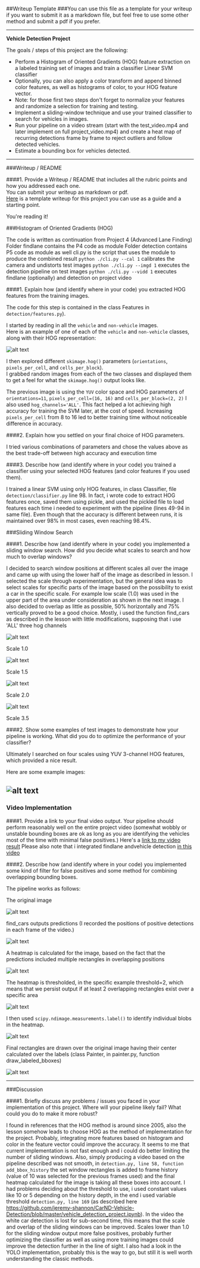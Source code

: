 ##Writeup Template
###You can use this file as a template for your writeup if you want to submit it as a markdown file, but feel free to use some other method and submit a pdf if you prefer.

---

**Vehicle Detection Project**

The goals / steps of this project are the following:

* Perform a Histogram of Oriented Gradients (HOG) feature extraction on a labeled training set of images and train a classifier Linear SVM classifier
* Optionally, you can also apply a color transform and append binned color features, as well as histograms of color, to your HOG feature vector. 
* Note: for those first two steps don't forget to normalize your features and randomize a selection for training and testing.
* Implement a sliding-window technique and use your trained classifier to search for vehicles in images.
* Run your pipeline on a video stream (start with the test_video.mp4 and later implement on full project_video.mp4) and create a heat map of recurring detections frame by frame to reject outliers and follow detected vehicles.
* Estimate a bounding box for vehicles detected.

[//]: # (Image References)
[image1]: ./pipeline_images/hog_vis.png
[image2]: ./pipeline_images/scale1.png
[image3]: ./pipeline_images/scale15.png
[image4]: ./pipeline_images/scale2.png
[image5]: ./pipeline_images/scale35.png
[image6]: ./pipeline_images/pipeline1.png
[image7]: ./pipeline_images/pipeline2.png
[image8]: ./pipeline_images/pipeline3.png
[image9]: ./pipeline_images/pipeline4.png
[image10]: ./pipeline_images/pipeline5.png
[image11]: ./pipeline_images/pipeline6.png
[image12]: ./pipeline_images/test_images_result.png
[video1]: ./output_video/out_project_video.mp4
[video2]: ./output_video/out_project_video_findlane.mp4

---
###Writeup / README

####1. Provide a Writeup / README that includes all the rubric points and how you addressed each one.  
You can submit your writeup as markdown or pdf.  
[Here](https://github.com/udacity/CarND-Vehicle-Detection/blob/master/writeup_template.md) is a template writeup for this project you can use as a guide and a starting point.  

You're reading it!

###Histogram of Oriented Gradients (HOG)

The code is written as continuation from Project 4 (Advanced Lane Finding)
Folder findlane contains the P4 code as module
Folder detection contains P5 code as module as well
cli.py is the script that uses the module to produce the combined result
`python ./cli.py --cal 1` calibrates the camera and undistorts test images
`python ./cli.py --imgd 1` executes the detection pipeline on test images
`python ./cli.py --vidd 1` executes findlane (optionally) and detection on project video

####1. Explain how (and identify where in your code) you extracted HOG features from the training images.

The code for this step is contained in the class Features in `detection/features.py`).  

I started by reading in all the `vehicle` and `non-vehicle` images.  
Here is an example of one of each of the `vehicle` and `non-vehicle` classes, along with their HOG representation:

![alt text][image1]

I then explored different `skimage.hog()` parameters (`orientations`, `pixels_per_cell`, and `cells_per_block`).  
I grabbed random images from each of the two classes and displayed them to get a feel for what the `skimage.hog()` output looks like.

The previous image is using the `YUV` color space and HOG parameters of `orientations=11`, `pixels_per_cell=(16, 16)` and `cells_per_block=(2, 2)`
I also used `hog_channels='ALL'`. This fact helped a lot achieving high accuracy for training the SVM later, at the cost of speed. 
Increasing `pixels_per_cell` from 8 to 16 led to better training time without noticeable difference in accuracy.

####2. Explain how you settled on your final choice of HOG parameters.

I tried various combinations of parameters and chose the values above as the best trade-off between high accuracy and execution time

####3. Describe how (and identify where in your code) you trained a classifier using your selected HOG features (and color features if you used them).

I trained a linear SVM using only HOG features, in class Classifier, file `detection/classifier.py` line 98. 
In fact, i wrote code to extract HOG features once, saved them using pickle, and used the pickled file to load features each time i needed to 
experiment with the pipeline (lines 49-94 in same file). Even though that the accuracy is different between runs, it is maintained over 98% in most cases, even reaching 98.4%.
 

###Sliding Window Search

####1. Describe how (and identify where in your code) you implemented a sliding window search.  How did you decide what scales to search and how much to overlap windows?

I decided to search window positions at different scales all over the image and came up with using the lower half of the image as described in lesson.
I selected the scale through experimentation, but the general idea was to select scales for specific parts of the image based on the possibility to exist
a car in the specific scale. For example low scale (1.0) was used in the upper part of the area under consideration as shown in the next image. I also decided to 
overlap as little as possible, 50% horizontally and 75% vertically proved to be a good choice. Mostly, i used the function find_cars as described in the lesson
with little modifications, supposing that i use 'ALL' three hog channels

![alt text][image2]

Scale 1.0

![alt text][image3]

Scale 1.5

![alt text][image4]

Scale 2.0

![alt text][image5]

Scale 3.5


####2. Show some examples of test images to demonstrate how your pipeline is working.  What did you do to optimize the performance of your classifier?

Ultimately I searched on four scales using YUV 3-channel HOG features, which provided a nice result.  

Here are some example images:

![alt text][image12]
---

### Video Implementation

####1. Provide a link to your final video output.  Your pipeline should perform reasonably well on the entire project video (somewhat wobbly or unstable bounding boxes are ok as long as you are identifying the vehicles most of the time with minimal false positives.)
Here's a [link to my video result](https://github.com/antalakas/carnd-term1-p5/blob/master/output_video/out_project_video.mp4)
Please also note that i integrated findlane andvehicle detection [in this video](https://github.com/antalakas/carnd-term1-p5/blob/master/output_video/out_project_video_findlane.mp4)


####2. Describe how (and identify where in your code) you implemented some kind of filter for false positives and some method for combining overlapping bounding boxes.

The pipeline works as follows:

The original image

![alt text][image6]

find_cars outputs predictions (I recorded the positions of positive detections in each frame of the video.)

![alt text][image7]

A heatmap is calculated for the image, based on the fact that the predictions included multiple rectangles in overlapping positions

![alt text][image8]

The heatmap is thresholded, in the specific example threshold=2, which means that we persist output if at least 2 overlapping rectangles exist over a specific area

![alt text][image9]

I then used `scipy.ndimage.measurements.label()` to identify individual blobs in the heatmap.

![alt text][image10]

Final rectangles are drawn over the original image having their center calculated over the labels (class Painter, in painter.py, function draw_labeled_bboxes)

![alt text][image11]

---

###Discussion

####1. Briefly discuss any problems / issues you faced in your implementation of this project.  Where will your pipeline likely fail?  What could you do to make it more robust?

I found in references that the HOG method is around since 2005, also the lesson somehow leads to choose HOG as the method of implementation for the project. Probably, integrating 
more features based on histogram and color in the feature vector could improve the accuracy. It seems to me that current implementation is not fast enough and i could do better limiting 
the number of sliding windows. Also, simply producing a video based on the pipeline described was not smooth, in `detection.py, line 58, function add_bbox_history` the set window rectangles
is added to frame history (value of 10 was selected for the previous frames used) and the final heatmap calculated for the image is taking all these boxes into account. I had problems 
deciding about the threshold to use, i used constant values like 10 or 5 depending on the history depth, in the end i used variable threshold `detection.py, line 169` 
(as described here https://github.com/jeremy-shannon/CarND-Vehicle-Detection/blob/master/vehicle_detection_project.ipynb). 
In the video the white car detection is lost for sub-second time, this means that the scale and overlap of the sliding windows 
can be improved. Scales lower than 1.0 for the sliding window output more false positives, probably further optimizing the classifier as well as using more training images could improve 
the detection further in the line of sight. I also had a look in the YOLO implementation, probably this is the way to go, but still it is well worth understanding the classic methods.
